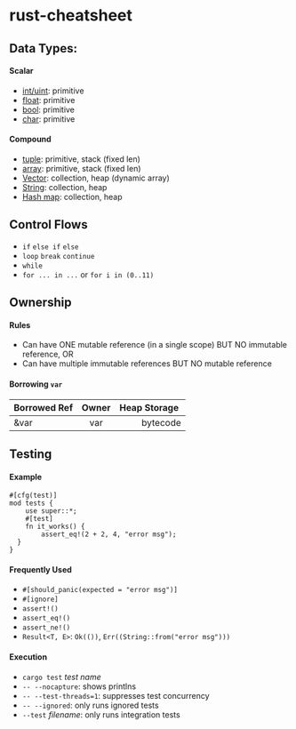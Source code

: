 # rust-cheatsheet

## Data Types:
#### Scalar
* [int/uint](): primitive
* [float](): primitive
* [bool](): primitive
* [char](): primitive

#### Compound
* [tuple](): primitive, stack (fixed len)
* [array](): primitive, stack (fixed len)
* [Vector](): collection, heap (dynamic array)
* [String](): collection, heap
* [Hash map](): collection, heap

## Control Flows
* `if` `else if` `else`
* `loop` `break` `continue`
* `while`
* `for ... in ...` or `for i in (0..11)`

## Ownership
#### Rules
* Can have ONE mutable reference (in a single scope) BUT NO immutable reference, OR
* Can have multiple immutable references BUT NO mutable reference

#### Borrowing `var`
| Borrowed Ref | Owner | Heap Storage  |
| --- |:---:| ---:|
| &var| var | bytecode|

## Testing

#### Example
```
#[cfg(test)]
mod tests {
	use super::*;
	#[test]
	fn it_works() {
		assert_eq!(2 + 2, 4, "error msg");
  }
}
```

#### Frequently Used
* `#[should_panic(expected = "error msg")]`
* `#[ignore]`
* `assert!()`
* `assert_eq!()`
* `assert_ne!()`
* `Result<T, E>`: `Ok(())`,  `Err((String::from("error msg")))`

#### Execution
* `cargo test` *test name*
* `-- --nocapture`: shows printlns
* `-- --test-threads=1`: suppresses test concurrency
* `-- --ignored`: only runs ignored tests
* `--test` *filename*: only runs integration tests




